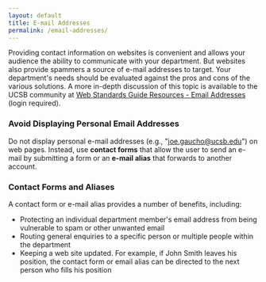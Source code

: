 ```yaml
---
layout: default
title: E-mail Addresses
permalink: /email-addresses/
---
```


Providing contact information on websites is convenient and allows your
audience the ability to communicate with your department. But websites also
provide spammers a source of e-mail addresses to target. Your department's
needs should be evaluated against the pros and cons of the various solutions.
A more in-depth discussion of this topic is available to the UCSB community at
[Web Standards Guide Resources - Email Addresses](https://it.ucsb.edu/resources/web-standards-guide-resources-email-addresses)
(login required).

### Avoid Displaying Personal Email Addresses

Do not display personal e-mail addresses (e.g., "joe.gaucho@ucsb.edu") on web
pages. Instead, use **contact forms** that allow the user to send an e-mail by
submitting a form or an **e-mail alias** that forwards to another account.

### Contact Forms and Aliases

A contact form or e-mail alias provides a number of benefits, including:

* Protecting an individual department member's email address from being vulnerable to spam or other unwanted email
* Routing general enquiries to a specific person or multiple people within the department
* Keeping a web site updated. For example, if John Smith leaves his position, the contact form or email alias can be directed to the next person who fills his position</li>
